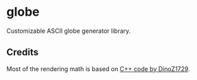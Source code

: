 # globe

Customizable ASCII globe generator library.

## Credits

Most of the rendering math is based on 
[C++ code by DinoZ1729](https://github.com/DinoZ1729/Earth).